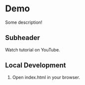 # Demo


Some description!


 ## Subheader


 Watch tutorial on YouTube.
 

## Local Development

1. Open index.html in your browser.